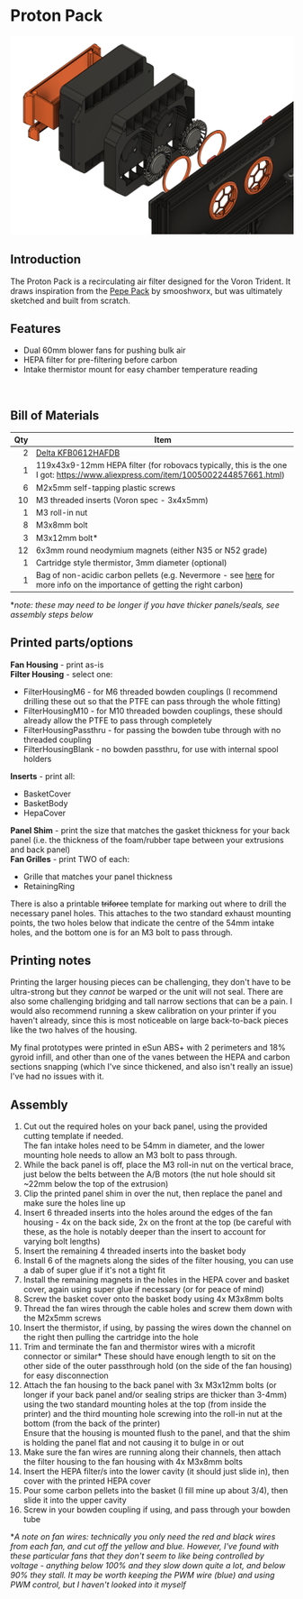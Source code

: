 # Proton Pack
![Main](Images/Exploded2.PNG)
## Introduction
The Proton Pack is a recirculating air filter designed for the Voron Trident.
It draws inspiration from the [Pepe Pack](https://github.com/smooshworx/pepe-pack) by smooshworx, but was ultimately sketched and built from scratch.
<br/>
## Features
- Dual 60mm blower fans for pushing bulk air
- HEPA filter for pre-filtering before carbon
- Intake thermistor mount for easy chamber temperature reading
<br/>

## Bill of Materials


Qty | Item
---: | ---
2 | [Delta KFB0612HAFDB](https://www.digikey.com.au/en/products/detail/delta-electronics/KFB0612HAFDB/9974259)
1 | 119x43x9-12mm HEPA filter (for robovacs typically, this is the one I got: <https://www.aliexpress.com/item/1005002244857661.html>)
6 | M2x5mm self-tapping plastic screws
10 | M3 threaded inserts (Voron spec - 3x4x5mm)
1 | M3 roll-in nut
8 | M3x8mm bolt
3 | M3x12mm bolt\*
12 | 6x3mm round neodymium magnets (either N35 or N52 grade)
1 | Cartridge style thermistor, 3mm diameter (optional)
1 | Bag of non-acidic carbon pellets (e.g. Nevermore - see [here](https://github.com/nevermore3d/Nevermore_Micro?tab=readme-ov-file#sourcing-the-proper-acid-free-carbon) for more info on the importance of getting the right carbon)

\**note: these may need to be longer if you have thicker panels/seals, see assembly steps below*
<br/>
## Printed parts/options
**Fan Housing** - print as-is  
**Filter Housing** - select one:
- FilterHousingM6 - for M6 threaded bowden couplings (I recommend drilling these out so that the PTFE can pass through the whole fitting)
- FilterHousingM10 - for M10 threaded bowden couplings, these should already allow the PTFE to pass through completely
- FilterHousingPassthru - for passing the bowden tube through with no threaded coupling
- FilterHousingBlank - no bowden passthru, for use with internal spool holders

**Inserts** - print all:
- BasketCover
- BasketBody
- HepaCover

**Panel Shim** - print the size that matches the gasket thickness for your back panel (i.e. the thickness of the foam/rubber tape between your extrusions and back panel)  
**Fan Grilles** - print TWO of each:
- Grille that matches your panel thickness
- RetainingRing

There is also a printable ~~triforce~~ template for marking out where to drill the necessary panel holes.
This attaches to the two standard exhaust mounting points, the two holes below that indicate the centre of the 54mm intake holes, and the bottom one is for an M3 bolt to pass through.

## Printing notes
Printing the larger housing pieces can be challenging, they don't have to be ultra-strong but they *cannot* be warped or the unit will not seal.
There are also some challenging bridging and tall narrow sections that can be a pain.
I would also recommend running a skew calibration on your printer if you haven't already, since this is most noticeable on large back-to-back pieces like the two halves of the housing.

My final prototypes were printed in eSun ABS+ with 2 perimeters and 18% gyroid infill, and other than one of the vanes between the HEPA and carbon sections snapping (which I've since thickened, and also isn't really an issue) I've had no issues with it.
<br/>
## Assembly
1. Cut out the required holes on your back panel, using the provided cutting template if needed.  
   The fan intake holes need to be 54mm in diameter, and the lower mounting hole needs to allow an M3 bolt to pass through.
2. While the back panel is off, place the M3 roll-in nut on the vertical brace, just below the belts between the A/B motors (the nut hole should sit ~22mm below the top of the extrusion)
3. Clip the printed panel shim in over the nut, then replace the panel and make sure the holes line up
4. Insert 6 threaded inserts into the holes around the edges of the fan housing - 4x on the back side, 2x on the front at the top (be careful with these, as the hole is notably deeper than the insert to account for varying bolt lengths)
5. Insert the remaining 4 threaded inserts into the basket body
6. Install 6 of the magnets along the sides of the filter housing, you can use a dab of super glue if it's not a tight fit
7. Install the remaining magnets in the holes in the HEPA cover and basket cover, again using super glue if necessary (or for peace of mind)
8. Screw the basket cover onto the basket body using 4x M3x8mm bolts
9. Thread the fan wires through the cable holes and screw them down with the M2x5mm screws
10. Insert the thermistor, if using, by passing the wires down the channel on the right then pulling the cartridge into the hole
11. Trim and terminate the fan and thermistor wires with a microfit connector or similar\*
    These should have enough length to sit on the other side of the outer passthrough hold (on the side of the fan housing) for easy disconnection
13. Attach the fan housing to the back panel with 3x M3x12mm bolts (or longer if your back panel and/or sealing strips are thicker than 3-4mm) using the two standard mounting holes at the top (from inside the printer) and the third mounting hole screwing into the roll-in nut at the bottom (from the back of the printer)  
   Ensure that the housing is mounted flush to the panel, and that the shim is holding the panel flat and not causing it to bulge in or out
14. Make sure the fan wires are running along their channels, then attach the filter housing to the fan housing with 4x M3x8mm bolts
15. Insert the HEPA filter/s into the lower cavity (it should just slide in), then cover with the printed HEPA cover
16. Pour some carbon pellets into the basket (I fill mine up about 3/4), then slide it into the upper cavity
17. Screw in your bowden coupling if using, and pass through your bowden tube

\**A note on fan wires: technically you only need the red and black wires from each fan, and cut off the yellow and blue. However, I've found with these particular fans that they don't seem to like being controlled by voltage - anything below 100% and they slow down quite a lot, and below 90% they stall.*
*It may be worth keeping the PWM wire (blue) and using PWM control, but I haven't looked into it myself*
